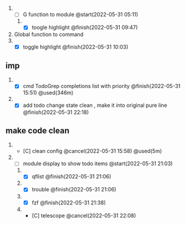 ##  ##

1. - [ ] G function to module @start(2022-05-31 05:11)  
   1. - [X] toogle highlight @finish(2022-05-31 09:47)

1. Global function to command
  1. - [X] toggle highlight @finish(2022-05-31 10:03)

## imp ##
1. - [X] cmd TodoGrep completions list with priority  @finish(2022-05-31 15:51) @used(346m)
2. - [X] add todo change state clean , make it into original pure line @finish(2022-05-31 22:18)

## make code clean
1. - [C] clean config @cancel(2022-05-31 15:58) @used(5m)
2. - [ ] module display to show todo items @start(2022-05-31 21:03) 
   1. - [X] qflist @finish(2022-05-31 21:06)
   2. - [X] trouble @finish(2022-05-31 21:06)
   3. - [X] fzf @finish(2022-05-31 21:38)
   4. - [C] telescope @cancel(2022-05-31 22:08)


